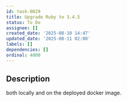 ```yaml
---
id: task-0029
title: Upgrade Ruby to 3.4.5
status: To Do
assignee: []
created_date: '2025-08-10 14:47'
updated_date: '2025-08-11 02:08'
labels: []
dependencies: []
ordinal: 4000
---
```


## Description

both locally and on the deployed docker image.
